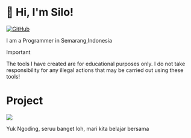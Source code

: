# 👋 Hi, I'm Silo!

[![GitHub](https://img.shields.io/badge/GitHub-000000?style=for-the-badge&logo=github&logoColor=white)](https://github.com/SiloKusuma)

I am a Programmer in Semarang,Indonesia

> [!IMPORTANT]
> The tools I have created are for educational purposes only. I do not take responsibility for any illegal actions that may be carried out using these tools!
>

# Project
<a href="https://github.com/SiloKusuma/Portofolio">
  <img align="center" src="https://github-readme-stats.vercel.app/api/pin/?username=kingsilocode&repo=Portofolio&title_color=ffffff&text_color=c9cacc&icon_color=2bbc8a&bg_color=1d1f21"/>
</a>

Yuk Ngoding, seruu banget loh, mari kita belajar bersama
